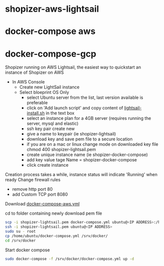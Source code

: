 # shopizer-aws-lightsail
# docker-compose aws
# docker-compose-gcp

Shopizer running on AWS Lightsail, the easiest way to quickstart an instance of Shopizer on AWS

  - In AWS Console
    - Create new LightSail instance
    - Select bloeprint OS Only
      - select Ubuntu server from the list, last version available is preferable
      - click on 'Add launch script' and copy content of [lightsail-install.sh](https://github.com/shopizer-ecommerce/shopizer-docker-compose/blob/master/lightsail-install.sh) in the text box
      - select an instance plan for a 4GB server (requires running the server, mysql and elastic)
      - ssh key pair create new
      - give a name to keypair (ie shopizer-lightsail)
      - download key and save pem file to a secure location
      - if you are on a mac or linux change mode on downloaded key file chmod 400 shopizer-lightsail.pem
      - create unique instance name (ie shopizer-docker-compose)
      - add key value tage Name = shopizer-docker-compose
      - click create instance

Creation process takes a while, instance status will indicate 'Running' when ready
Change firewall rules
- remove http port 80
- add Custom TCP port 8080

Download [docker-compose-aws.yml](https://github.com/shopizer-ecommerce/shopizer-docker-compose/blob/master/docker-compose-aws.yml)

cd to folder containing newly download pem file
```sh
scp -i shopizer-lightsail.pem docker-compose.yml ubuntu@<IP ADDRESS>:/home/ubuntu
ssh -i shopizer-lightsail.pem ubuntu@<IP ADDRESS>
sudo su - root
cp /home/ubuntu/docker-compose.yml /srv/docker/
cd /srv/docker
```

Start docker compose

```sh
sudo docker-compose -f /srv/docker/docker-compose.yml up -d
```
